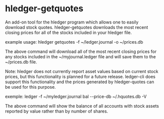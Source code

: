 # hledger-getquotes

An add-on tool for the hledger program which allows one to easily download stock quotes.  hledger-getquotes downloads the most recent closing prices for all of the stocks included in your hledger file.

example usage: hledger getquotes -f ~/ledger.journal -o ~/prices.db

The above command will download all of the most recent closing prices for any stocks included in the ~/myjournal.ledger file and will save them to the ~/prices.db file.


Note: hledger does not currently report asset values based on current stock prices, but this functionality is planned for a future release.  ledger-cli does support this functionality and the prices generated by hledger-quotes can be used for this purpose.

exemple: ledger -f ~/myledger.journal bal --price-db ~/.hquotes.db -V

The above command will show the balance of all accounts with stock assets reported by value rather than by number of shares.
